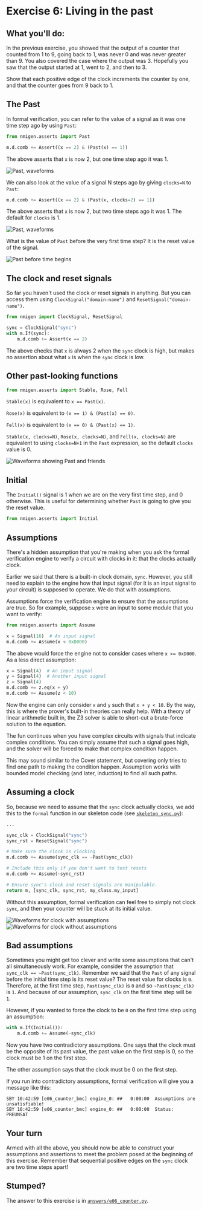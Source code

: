 # Exercise 6: Living in the past

## What you'll do:

In the previous exercise, you showed that the output of a counter that counted from 1 to 9, going back to 1, was never 0 and was never greater than 9. You also covered the case where the output was 3. Hopefully you saw that the output started at 1, went to 2, and then to 3.

Show that each positive edge of the clock increments the counter by one, and that the counter goes from 9 back to 1.

## The Past

In formal verification, you can refer to the value of a signal as it was one time step ago by using `Past`:

```python
from nmigen.asserts import Past

m.d.comb += Assert((x == 2) & (Past(x) == 1))
```

The above asserts that `x` is now 2, but one time step ago it was 1.

![Past, waveforms](diagrams/past1.png)

We can also look at the value of a signal N steps ago by giving `clocks=N` to `Past`:

```python
m.d.comb += Assert((x == 2) & (Past(x, clocks=2) == 1))
```

The above asserts that `x` is now 2, but two time steps ago it was 1. The default for `clocks` is 1.

![Past, waveforms](diagrams/past2.png)

What is the value of `Past` before the very first time step? It is the reset value of the signal.

![Past before time begins](diagrams/past_t0.png)

## The clock and reset signals

So far you haven't used the clock or reset signals in anything. But you can access them using `ClockSignal("domain-name")` and `ResetSignal("domain-name")`.

```python
from nmigen import ClockSignal, ResetSignal

sync = ClockSignal("sync")
with m.If(sync):
    m.d.comb += Assert(x == 2)
```

The above checks that `x` is always 2 when the `sync` clock is high, but makes no assertion about what `x` is when the `sync` clock is low.

## Other past-looking functions

```python
from nmigen.asserts import Stable, Rose, Fell
```

`Stable(x)` is equivalent to `x == Past(x)`.

`Rose(x)` is equivalent to `(x == 1) & (Past(x) == 0)`.

`Fell(x)` is equivalent to `(x == 0) & (Past(x) == 1)`.

`Stable(x, clocks=N)`, `Rose(x, clocks=N)`, and `Fell(x, clocks=N)` are equivalent to using `clocks=N+1` in the `Past` expression, so the default `clocks` value is 0.

![Waveforms showing Past and friends](diagrams/past_and_friends.png)

## Initial

The `Initial()` signal is 1 when we are on the very first time step, and 0 otherwise. This is useful for determining whether `Past` is going to give you the reset value.

```python
from nmigen.asserts import Initial
```

## Assumptions

There's a hidden assumption that you're making when you ask the formal verification engine to verify a circuit with clocks in it: that the clocks actually clock.

Earlier we said that there is a built-in clock domain, `sync`. However, you still need to explain to the engine how that input signal (for it is an input signal to your circuit) is supposed to operate. We do that with assumptions.

Assumptions force the verification engine to ensure that the assumptions are true. So for example, suppose `x` were an input to some module that you want to verify:

```python
from nmigen.asserts import Assume

x = Signal(16)  # An input signal
m.d.comb += Assume(x < 0xD000)
```

The above would force the engine not to consider cases where `x >= 0xD000`. As a less direct assumption:

```python
x = Signal(4)  # An input signal
y = Signal(4)  # Another input signal
z = Signal(4)
m.d.comb += z.eq(x + y)
m.d.comb += Assume(z < 10)
```

Now the engine can only consider `x` and `y` such that `x + y < 10`. By the way, this is where the prover's built-in theories can really help. With a theory of linear arithmetic built in, the Z3 solver is able to short-cut a brute-force solution to the equation.

The fun continues when you have complex circuits with signals that indicate complex conditions. You can simply assume that such a signal goes high, and the solver will be forced to make that complex condition happen.

This may sound similar to the Cover statement, but covering only tries to find one path to making the condition happen. Assumption works with bounded model checking (and later, induction) to find all such paths.

## Assuming a clock

So, because we need to assume that the `sync` clock actually clocks, we add this to the `formal` function in our skeleton code (see [`skeleton_sync.py`](skeleton_sync.py)):

```python
...

sync_clk = ClockSignal("sync")
sync_rst = ResetSignal("sync")

# Make sure the clock is clocking
m.d.comb += Assume(sync_clk == ~Past(sync_clk))

# Include this only if you don't want to test resets
m.d.comb += Assume(~sync_rst)

# Ensure sync's clock and reset signals are manipulable.
return m, [sync_clk, sync_rst, my_class.my_input]
```

Without this assumption, formal verification can feel free to simply not clock `sync`, and then your counter will be stuck at its initial value.

![Waveforms for clock with assumptions](diagrams/sync_clk_assume.png)
![Waveforms for clock without assumptions](diagrams/sync_clk_no_assume.png)

## Bad assumptions

Sometimes you might get too clever and write some assumptions that can't all simultaneously work. For example, consider the assumption that `sync_clk == ~Past(sync_clk)`. Remember we said that the `Past` of any signal before the initial time step is its reset value? The reset value for clocks is `0`. Therefore, at the first time step, `Past(sync_clk)` is `0` and so `~Past(sync_clk)` is `1`. And because of our assumption, `sync_clk` on the first time step will be `1`.

However, if you wanted to force the clock to be `0` on the first time step using an assumption:

```python
with m.If(Initial()):
    m.d.comb += Assume(~sync_clk)
```

Now you have two contradictory assumptions. One says that the clock must be the opposite of its past value, the past value on the first step is 0, so the clock must be 1 on the first step.

The other assumption says that the clock must be 0 on the first step.

If you run into contradictory assumptions, formal verification will give you a message like this:

```
SBY 10:42:59 [e06_counter_bmc] engine_0: ##   0:00:00  Assumptions are unsatisfiable!
SBY 10:42:59 [e06_counter_bmc] engine_0: ##   0:00:00  Status: PREUNSAT
```

## Your turn

Armed with all the above, you should now be able to construct your assumptions and assertions to meet the problem posed at the beginning of this exercise. Remember that sequential positive edges on the `sync` clock are two time steps apart!

## Stumped?

The answer to this exercise is in [`answers/e06_counter.py`](answers/e06_counter.py).
